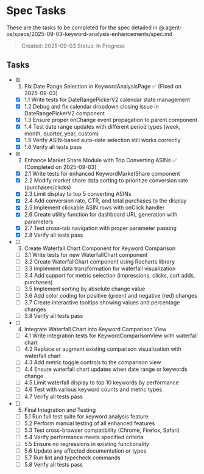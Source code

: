 # Spec Tasks

These are the tasks to be completed for the spec detailed in @.agent-os/specs/2025-09-03-keyword-analysis-enhancements/spec.md

> Created: 2025-09-03
> Status: In Progress

## Tasks

- [x] 1. Fix Date Range Selection in KeywordAnalysisPage ✅ (Fixed on 2025-09-03)
  - [x] 1.1 Write tests for DateRangePickerV2 calendar state management
  - [x] 1.2 Debug and fix calendar dropdown closing issue in DateRangePickerV2 component
  - [x] 1.3 Ensure proper onChange event propagation to parent component
  - [x] 1.4 Test date range updates with different period types (week, month, quarter, year, custom)
  - [x] 1.5 Verify ASIN-based auto-date selection still works correctly
  - [x] 1.6 Verify all tests pass

- [x] 2. Enhance Market Share Module with Top Converting ASINs ✅ (Completed on 2025-09-03)
  - [x] 2.1 Write tests for enhanced KeywordMarketShare component
  - [x] 2.2 Modify market share data sorting to prioritize conversion rate (purchases/clicks)
  - [x] 2.3 Limit display to top 5 converting ASINs
  - [x] 2.4 Add conversion rate, CTR, and total purchases to the display
  - [x] 2.5 Implement clickable ASIN rows with onClick handler
  - [x] 2.6 Create utility function for dashboard URL generation with parameters
  - [x] 2.7 Test cross-tab navigation with proper parameter passing
  - [x] 2.8 Verify all tests pass

- [ ] 3. Create Waterfall Chart Component for Keyword Comparison
  - [ ] 3.1 Write tests for new WaterfallChart component
  - [ ] 3.2 Create WaterfallChart component using Recharts library
  - [ ] 3.3 Implement data transformation for waterfall visualization
  - [ ] 3.4 Add support for metric selection (impressions, clicks, cart adds, purchases)
  - [ ] 3.5 Implement sorting by absolute change value
  - [ ] 3.6 Add color coding for positive (green) and negative (red) changes
  - [ ] 3.7 Create interactive tooltips showing values and percentage changes
  - [ ] 3.8 Verify all tests pass

- [ ] 4. Integrate Waterfall Chart into Keyword Comparison View
  - [ ] 4.1 Write integration tests for KeywordComparisonView with waterfall chart
  - [ ] 4.2 Replace or augment existing comparison visualization with waterfall chart
  - [ ] 4.3 Add metric toggle controls to the comparison view
  - [ ] 4.4 Ensure waterfall chart updates when date range or keywords change
  - [ ] 4.5 Limit waterfall display to top 10 keywords by performance
  - [ ] 4.6 Test with various keyword counts and metric types
  - [ ] 4.7 Verify all tests pass

- [ ] 5. Final Integration and Testing
  - [ ] 5.1 Run full test suite for keyword analysis feature
  - [ ] 5.2 Perform manual testing of all enhanced features
  - [ ] 5.3 Test cross-browser compatibility (Chrome, Firefox, Safari)
  - [ ] 5.4 Verify performance meets specified criteria
  - [ ] 5.5 Ensure no regressions in existing functionality
  - [ ] 5.6 Update any affected documentation or types
  - [ ] 5.7 Run lint and typecheck commands
  - [ ] 5.8 Verify all tests pass